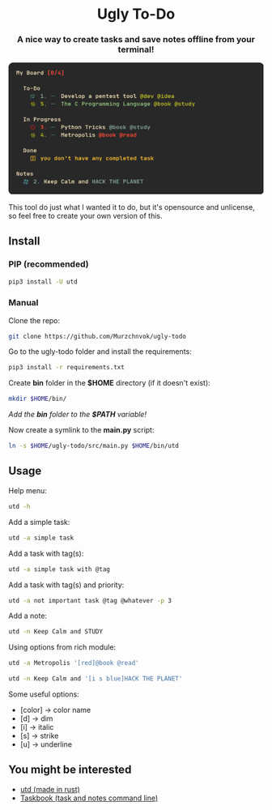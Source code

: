 <h1 align="center">Ugly To-Do</h1>
<h3 align="center">A nice way to create tasks and save notes offline from your terminal!</h3>
<div align="center">
    <img src="https://github.com/Murzchnvok/ugly-todo/blob/main/screenshots/utd.png?raw=true" />
</div>

<p>This tool do just what I wanted it to do, but it's opensource and unlicense, so feel free to create your own version of this.</p>

## Install

### PIP (recommended)

```bash
pip3 install -U utd
```

### Manual

Clone the repo:

```bash
git clone https://github.com/Murzchnvok/ugly-todo
```

Go to the ugly-todo folder and install the requirements:

```bash
pip3 install -r requirements.txt
```

Create **bin** folder in the **$HOME** directory (if it doesn't exist):

```bash
mkdir $HOME/bin/
```

_Add the **bin** folder to the **$PATH** variable!_

Now create a symlink to the **main.py** script:

```bash
ln -s $HOME/ugly-todo/src/main.py $HOME/bin/utd
```

## Usage

Help menu:

```bash
utd -h
```

Add a simple task:

```bash
utd -a simple task
```

Add a task with tag(s):

```bash
utd -a simple task with @tag
```

Add a task with tag(s) and priority:

```bash
utd -a not important task @tag @whatever -p 3
```

Add a note:

```bash
utd -n Keep Calm and STUDY
```

Using options from rich module:

```bash
utd -a Metropolis '[red]@book @read'
```

```bash
utd -n Keep Calm and '[i s blue]HACK THE PLANET'
```

Some useful options:

- [color] -> color name
- [d] -> dim
- [i] -> italic
- [s] -> strike
- [u] -> underline

## You might be interested

- [utd (made in rust)](https://github.com/kawaki-san/utd-rs)
- [Taskbook (task and notes command line)](https://github.com/klaussinani/taskbook)
